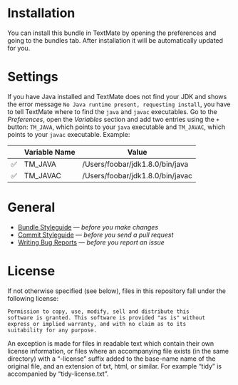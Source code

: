 # Installation

You can install this bundle in TextMate by opening the preferences and going to the bundles tab. After installation it will be automatically updated for you.

# Settings

If you have Java installed and TextMate does not find your JDK and shows the error message `No Java runtime present, requesting install`, you have to tell TextMate where to find the `java` and `javac` executables. Go to the *Preferences*, open the *Variables* section and add two entries using the `+` button: `TM_JAVA`, which points to your `java` executable and `TM_JAVAC`, which points to your `javac` executable. Example:

|   | Variable Name  | Value |
| - | -------------- | ----- |
|  :white_check_mark: | TM_JAVA  | /Users/foobar/jdk1.8.0/bin/java |
|  :white_check_mark: | TM_JAVAC | /Users/foobar/jdk1.8.0/bin/javac |

# General

* [Bundle Styleguide](http://kb.textmate.org/bundle_styleguide) — _before you make changes_
* [Commit Styleguide](http://kb.textmate.org/commit_styleguide) — _before you send a pull request_
* [Writing Bug Reports](http://kb.textmate.org/writing_bug_reports) — _before you report an issue_

# License

If not otherwise specified (see below), files in this repository fall under the following license:

	Permission to copy, use, modify, sell and distribute this
	software is granted. This software is provided "as is" without
	express or implied warranty, and with no claim as to its
	suitability for any purpose.

An exception is made for files in readable text which contain their own license information, or files where an accompanying file exists (in the same directory) with a “-license” suffix added to the base-name name of the original file, and an extension of txt, html, or similar. For example “tidy” is accompanied by “tidy-license.txt”.